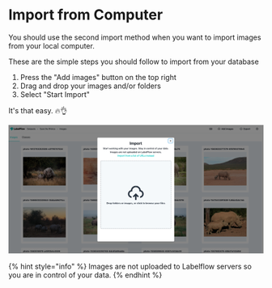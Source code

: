 # Import from Computer

You should use the second import method when you want to import images from your local computer. 

These are the simple steps you should follow to import from your database

1. Press the "Add images" button on the top right
2. Drag and drop your images and/or folders
3. Select "Start Import"

It's that easy. 🔥👌

![](../.gitbook/assets/drag_and_drop_images.png)

{% hint style="info" %}
Images are not uploaded to Labelflow servers so you are in control of your data.
{% endhint %}

